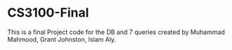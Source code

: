 # CS3100-Final

This is a final Project code for the DB and 7 queries created by Muhammad Mahmood, Grant Johnston, Islam Aly.
